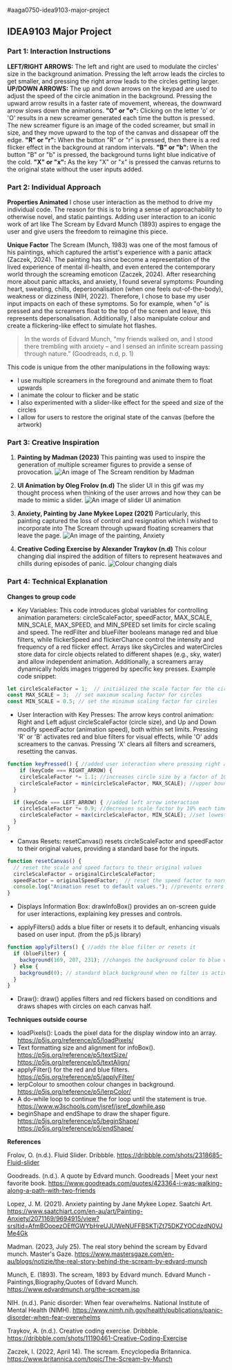 #aaga0750-idea9103-major-project
## IDEA9103 Major Project
### Part 1: Interaction Instructions
**LEFT/RIGHT ARROWS:** The left and right are used to modulate the circles' size in the background animation. Pressing the 
left arrow leads the circles to get smaller, and pressing the right arrow leads to the circles getting larger.
**UP/DOWN ARROWS:** The up and down arrows on the keypad are used to adjust the speed of the circle animation in the background.
Pressing the upward arrow results in a faster rate of movement, whereas, the downward arrow slows down the animations.
**"O" or "o":** Clicking on the letter 'o' or 'O' results in a new screamer generated each time the button is pressed. 
The new screamer figure is an image of the coded screamer, but small in size, and they move upward to the top of the canvas and dissapear off the edge. 
**"R" or "r":** When the button "R" or "r" is pressed, then there is a red flicker effect in the background at random intervals.
**"B" or "b":** When the button "B" or "b" is pressed, the background turns light blue indicative of the cold.
**"X" or "x":** As the key "X" or "x" is pressed the canvas returns to the original state without the user inputs added. 

### Part 2: Individual Approach
**Properties Animated** 
I chose user interaction as the method to drive my individual code. The reason for this is to bring a sense of approachability 
to otherwise novel, and static paintings. Adding user interaction to an iconic work of art like The Scream by Edvard Munch (1893)
aspires to engage the user and give users the freedom to reimagine this piece. 

**Unique Factor** 
The Scream (Munch, 1983) was one of the most famous of his paintings, which captured the artist's experience with a panic attack (Zaczek, 2024). The painting has since become a representation of the lived experience of mental ill-health, and even entered the contemporary world through the screaming emoticon (Zaczek, 2024). After researching more about panic attacks, and anxiety, I found several symptoms: Pounding heart, sweating, chills, depersonalisation (when one feels out-of-the-body), weakness or dizziness (NIH, 2022). Therefore, I chose to base my user input impacts on each of these symptoms. So for example, when "o" is pressed and the screamers float to the top of the screen and leave, this represents depersonalisation. Additionally, I also manipulate colour and create a flickering-like effect to simulate hot flashes. 
> In the words of Edvard Munch, "my friends walked on, and I stood there trembling with anxiety – and I sensed an infinite scream passing through nature.” (Goodreads, n.d, p. 1)

This code is unique from the other manipulations in the following ways:
- I use multiple screamers in the foreground and animate them to float upwards
- I animate the colour to flicker and be static
- I also experimented with a slider-like effect for the speed and size of the circles
- I allow for users to restore the original state of the canvas (before the artwork)

### Part 3: Creative Inspiration
1. **Painting by Madman (2023)** 
This painting was used to inspire the generation of multiple screamer figures to provide a sense of provocation.
![An image of The Scream rendition by Madman](inspiration/theScreamRendition.webp)

2. **UI Animation by Oleg Frolov (n.d)** 
The slider UI in this gif was my thought process when thinking of the user arrows and how they can be made to mimic a slider.
![An image of slider UI animation](inspiration/uiAnimation.gif)

3. **Anxiety, Painting by Jane Mykee Lopez (2021)** 
Particularly, this painting captured the loss of control and resignation which I wished to incorporate into The Scream through upward floating screamers that leave the page.
![An image of the painting, Anxiety](inspiration/anxietyArtwork.jpg)

4. **Creative Coding Exercise by Alexander Traykov (n.d)** 
This colour changing dial inspired the addition of filters to represent heatwaves and chills during episodes of panic.
![Colour changing dials](inspiration/creativeCode.gif)

### Part 4: Technical Explanation
**Changes to group code** 
- Key Variables: This code introduces global variables for controlling animation parameters: circleScaleFactor, speedFactor, MAX_SCALE, MIN_SCALE, MAX_SPEED, and MIN_SPEED set limits for circle scaling and speed. The redFilter and blueFilter booleans manage red and blue filters, while flickerSpeed and flickerChance control the intensity and frequency of a red flicker effect. Arrays like skyCircles and waterCircles store data for circle objects related to different shapes (e.g., sky, water) and allow independent animation. Additionally, a screamers array dynamically holds images triggered by specific key presses.
Example code snippet:
``` js
let circleScaleFactor = 1;  // initialized the scale factor for the circles
const MAX_SCALE = 3;  // set maximum scaling factor for circles
const MIN_SCALE = 0.5; // set the minimum scaling factor for circles
```

- User Interaction with Key Presses: The arrow keys control animation: Right and Left adjust circleScaleFactor (circle size), and Up and Down modify speedFactor (animation speed), both within set limits. Pressing 'R' or 'B' activates red and blue filters for visual effects, while 'O' adds screamers to the canvas. Pressing 'X' clears all filters and screamers, resetting the canvas.

``` js
function keyPressed() { //added user interaction where pressing right arrow
    if (keyCode === RIGHT_ARROW) { 
    circleScaleFactor *= 1.1; //increases circle size by a factor of 10%
    circleScaleFactor = min(circleScaleFactor, MAX_SCALE); //upper bound
  }

  if (keyCode === LEFT_ARROW) { //added left arrow interaction
    circleScaleFactor *= 0.9; //decreases scale factor by 10% each time
    circleScaleFactor = max(circleScaleFactor, MIN_SCALE); //set lowest limit
  }
}
```

- Canvas Resets: resetCanvas() resets circleScaleFactor and speedFactor to their original values, providing a standard base for the inputs.

``` js
function resetCanvas() {
  // reset the scale and speed factors to their original values
  circleScaleFactor = originalCircleScaleFactor;
  speedFactor = originalSpeedFactor;  // reset the speed factor to normal
  console.log("Animation reset to default values."); //prevents errors
}
```

- Displays Information Box: drawInfoBox() provides an on-screen guide for user interactions, explaining key presses and controls.

- applyFilters() adds a blue filter or resets it to default, enhancing visuals based on user input. (from the p5.js library)

``` js
function applyFilters() { //adds the blue filter or resets it
  if (blueFilter) {
    background(169, 207, 231); //changes the background color to blue when the blue filter is enabled
  } else {
    background(0); // standard black background when no filter is activated
  }
}
```

- Draw(): draw() applies filters and red flickers based on conditions and draws shapes with circles on each canvas half.

**Techniques outside course** 
- loadPixels(): Loads the pixel data for the display window into an array.
https://p5js.org/reference/p5/loadPixels/
- Text formatting size and alignment for infoBox().
https://p5js.org/reference/p5/textSize/
https://p5js.org/reference/p5/textAlign/
- applyFilter() for the red and blue filters.
https://p5js.org/reference/p5/applyFilter/ 
- lerpColour to smoothen colour changes in background.
https://p5js.org/reference/p5/lerpColor/ 
- A do-while loop to continue the for loop until the statement is true. 
https://www.w3schools.com/jsref/jsref_dowhile.asp
- beginShape and endShape to draw the shaper figure.
https://p5js.org/reference/p5/beginShape/
https://p5js.org/reference/p5/endShape/

**References** 

Frolov, O. (n.d.). Fluid Slider. Dribbble. https://dribbble.com/shots/2318685-Fluid-slider

Goodreads. (n.d.). A quote by Edvard munch. Goodreads | Meet your next favorite book. https://www.goodreads.com/quotes/423364-i-was-walking-along-a-path-with-two-friends

Lopez, J. M. (2021). Anxiety painting by Jane Mykee Lopez. Saatchi Art. https://www.saatchiart.com/en-au/art/Painting-Anxiety/2071169/9694915/view?srsltid=AfmBOooezOEffGWYbHreUJUWeNUFFBSKTjZt75DKZYOCdzdN0VJMe4Gk

Madman. (2023, July 25). The real story behind the scream by Edvard munch. Master's Gaze. https://www.mastersgaze.com/en-au/blogs/notizie/the-real-story-behind-the-scream-by-edvard-munch

Munch, E. (1893). The scream, 1893 by Edvard munch. Edvard Munch - Paintings,Biography,Quotes of Edvard Munch. https://www.edvardmunch.org/the-scream.jsp

NIH. (n.d.). Panic disorder: When fear overwhelms. National Institute of Mental Health (NIMH). https://www.nimh.nih.gov/health/publications/panic-disorder-when-fear-overwhelms

Traykov, A. (n.d.). Creative coding exercise. Dribbble. https://dribbble.com/shots/11190461-Creative-Coding-Exercise

Zaczek, I. (2022, April 14). The scream. Encyclopedia Britannica. https://www.britannica.com/topic/The-Scream-by-Munch
